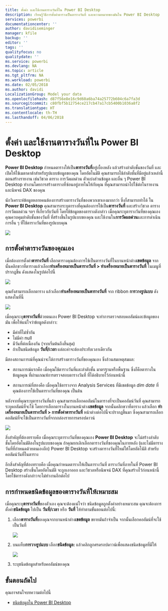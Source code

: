 ```yaml
---
title: ตั้งค่า และใช้งานตารางวันที่ใน Power BI Desktop
description: เรียนรู้วิธีการตั้งค่าตารางเป็นตารางวันที่ และความหมายของมันใน Power BI Desktop
services: powerbi
documentationcenter: ''
author: davidiseminger
manager: kfile
backup: ''
editor: ''
tags: ''
qualityfocus: no
qualitydate: ''
ms.service: powerbi
ms.devlang: NA
ms.topic: article
ms.tgt_pltfrm: NA
ms.workload: powerbi
ms.date: 02/05/2018
ms.author: davidi
LocalizationGroup: Model your data
ms.openlocfilehash: d87f56e8e16c9d60a6ba74a25772b604c6a7fa3d
ms.sourcegitcommit: c80fbf5b12754ce217cb47a17cb5400b1036a8f2
ms.translationtype: HT
ms.contentlocale: th-TH
ms.lasthandoff: 04/06/2018
---
```

# <a name="set-and-use-date-tables-in-power-bi-desktop"></a>ตั้งค่า และใช้งานตารางวันที่ใน Power BI Desktop

**Power BI Desktop** กำหนดตารางให้เป็น**ตารางวันที่**อยู่เบื้องหลัง แล้วสร้างลำดับชั้นของวันที่ และเปิดให้ใช้เมตาดาต้าสำหรับรูปแบบข้อมูลของคุณ โดยอัตโนมัติ คุณสามารถใช้ลำดับชั้นที่มีอยู่แล้วเหล่านี้ตอนสร้างรายงาน เช่นวิชวล ตาราง การวัดผลด่วน ตัวแบ่งส่วนข้อมูล และอื่น ๆ Power BI Desktop ทำงานโดยการสร้างตารางที่ซ่อนอยู่ภายในให้กับคุณ ที่คุณสามารถนำไปใช้ต่อในรายงานและนิพจน์ DAX ของคุณ

นักวิเคราะห์ข้อมูลหลายคนต้องการสร้างตารางวันที่ของพวกเขาเองมากกว่า ซึ่งก็สามารถทำได้ ใน **Power BI Desktop** คุณสามารถระบุตารางที่คุณต้องการใช้เป็น**ตารางวันที่** และสร้างวิชวล ตาราง การวัดผลด่วน ฯลฯ ที่เกี่ยวกับวันที่ โดยใช้ข้อมูลของตารางดังกล่าว เมื่อคุณระบุตารางวันที่ของคุณเอง คุณควบคุมลำดับชั้นของวันที่ ที่สร้างขึ้นในรูปแบบของคุณ และใช้งานใน**การวัดผลด่วน**และการดำเนินการอื่น ๆ ที่ใช้ตารางวันที่ของรูปแบบคุณ 

![](media/desktop-date-tables/date-tables_01.png)

## <a name="setting-your-own-date-table"></a>การตั้งค่าตารางวันของคุณเอง

เมื่อต้องการตั้งค่า**ตารางวันที่** เลือกตารางคุณต้องการใช้เป็นตารางวันที่ในบานหน้าต่าง**เขตข้อมูล** จากนั้นคลิกขวาที่ตารางแล้วเลือก**ทำเครื่องหมายเป็นตารางวันที่ > ทำเครื่องหมายเป็นตารางวันที่** ในเมนูที่ปรากฏขึ้น ดังแสดงในรูปต่อไปนี้

![](media/desktop-date-tables/date-tables_02.png)

คุณยังสามารถเลือกตาราง แล้วเลือก**ทำเครื่องหมายเป็นตารางวันที่** จาก ribbon **การวางรูปแบบ** ดังแสดงในที่นี้

![](media/desktop-date-tables/date-tables_02b.png)

เมื่อคุณระบุ**ตารางวันที่**ด้วยตนเอง Power BI Desktop จะทำการตรวจสอบคอลัมน์และข้อมูลของมัน เพื่อให้แน่ใจว่าข้อมูลดังกล่าว:

* มีค่าที่ไม่ซ้ำกัน
* ไม่มีค่า null
* มีวันที่ต่อเนื่องกัน (จากเริ่มต้นถึงสิ้นสุด)
* ถ้าเป็นชนิดข้อมูล **วันที่/เวลา** แต่ละค่าจะต้องประทับเวลาเดียวกัน

มีสองสถานการณ์ที่คุณน่าจะได้การสร้างตารางวันที่ของคุณเอง ซึ่งล้วนสมเหตุสมผล:

* สถานการณ์แรกคือ เมื่อคุณใช้ตารางวันที่และลำดับชั้น มาตรฐานหรือพื้นฐาน ซึ่งก็คือตารางในข้อมูลคุณ ที่ผ่านเกณฑ์การตรวจสอบตารางวันที่ ที่ได้อธิบายไว้ก่อนหน้านี้ 

* สถานการณ์ที่สองคือ เมื่อคุณใช้ตารางจาก Analysis Services ที่มีเขตข้อมูล *dim date* ที่คุณต้องการใช้เป็นตารางวันที่ของคุณ เป็นต้น 

หลังจากที่คุณระบุตารางวันที่แล้ว คุณสามารถเลือกคอลัมน์ในตารางที่จะเป็นคอลัมน์วันที่ คุณสามารถระบุคอลัมน์ที่จะใช้ โดยการเลือกตารางในบานหน้าต่าง**เขตข้อมูล** จากนั้นคลิกขวาที่ตาราง แล้วเลือก **ทำเครื่องหมายเป็นตารางวันที่ > การตั้งค่าตารางวันที่** หน้าต่างต่อไปนี้จะปรากฏขึ้นมา ซึ่งคุณสามารถเลือกคอลัมน์ที่จะใช้เป็นตารางวันที่จากกล่องรายการดรอปดาวน์

![](media/desktop-date-tables/date-tables_03.png)

สิ่งสำคัญที่ต้องทราบคือ เมื่อคุณระบุตารางวันที่ของคุณเอง **Power BI Desktop** จะไม่สร้างลำดับชั้นโดยอัตโนมัติลงในรูปแบบของคุณ ถ้าคุณยกเลิกเลือกตารางวันที่ของคุณในภายหลัง (และไม่มีตารางวันที่ที่กำหนดด้วยตนเองอีก) Power BI Desktop จะสร้างตารางวันที่ใหม่ให้โดยอัตโนัติ สำหรับคอลัมน์วันที่ในตาราง

อีกสิ่งสำคัญที่ต้องทราบคือ เมื่อคุณกำหนดตารางให้เป็นตารางวันที่ ตารางวันที่ภายในที่ Power BI Desktop สร้างขึ้นโดยอัตโนมัติ จะถูกเอาออก และวิชวลหรือนิพจน์ DAX ที่คุณสร้างไว้ก่อนหน้านี้โดยใช้ตารางดังกล่าวจะไม่ทำงานอีกต่อไป 

## <a name="marking-your-date-table-as-the-appropriate-data-type"></a>การกำหนดชนิดข้อมูลของตารางวันที่ให้เหมาะสม

เมื่อคุณระบุ**ตารางวันที่**ของตัวเอง คุณจะต้องแน่ใจว่า ชนิดข้อมูลถูกตั้งค่าอย่างเหมาะสม คุณจะต้องการตั้งค่า**ชนิดข้อมูล** ไปเป็น **วันที่/เวลา** หรือ **วันที่** ให้ทำตามขั้นตอนต่อไปนี้:

1. เลือก**ตารางวันที่**ของคุณจากบานหน้าต่าง**เขตข้อมูล** ขยายมันถ้าจำเป็น จากนั้นเลือกคอลัมน์ที่จะใช้เป็นวันที่
   
    ![](media/desktop-date-tables/date-tables_04.png) 

2. บนแท็บ**การวางรูปแบบ** เลือก**ชนิดข้อมูล:** แล้วคลิกลูกศรดรอปดาวน์เพื่อแสดงชนิดข้อมูลที่มีให้

    ![](media/desktop-date-tables/date-tables_05.png)

3. ระบุชนิดข้อมูลสำหรับคอลัมน์ของคุณ 


## <a name="next-steps"></a>ขั้นตอนถัดไป

คุณอาจสนใจบทความต่อไปนี้

* [ชนิดข้อมูลใน Power BI Desktop](desktop-data-types.md)

 